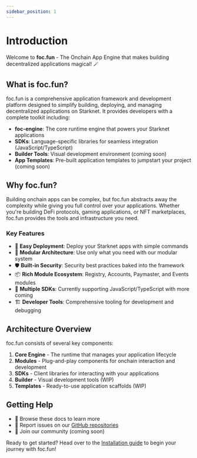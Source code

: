 ```yaml
---
sidebar_position: 1
---
```


# Introduction

Welcome to **foc.fun** - The Onchain App Engine that makes building decentralized applications magical! 🪄

## What is foc.fun?

foc.fun is a comprehensive application framework and development platform designed to simplify building, deploying, and managing decentralized applications on Starknet. It provides developers with a complete toolkit including:

- **foc-engine**: The core runtime engine that powers your Starknet applications
- **SDKs**: Language-specific libraries for seamless integration (JavaScript/TypeScript)
- **Builder Tools**: Visual development environment (coming soon)
- **App Templates**: Pre-built application templates to jumpstart your project (coming soon)

## Why foc.fun?

Building onchain apps can be complex, but foc.fun abstracts away the complexity while giving you full control over your applications. Whether you're building DeFi protocols, gaming applications, or NFT marketplaces, foc.fun provides the tools and infrastructure you need.

### Key Features

- 🚀 **Easy Deployment**: Deploy your Starknet apps with simple commands
- 🔧 **Modular Architecture**: Use only what you need with our modular system
- 🛡️ **Built-in Security**: Security best practices baked into the framework
- 📦 **Rich Module Ecosystem**: Registry, Accounts, Paymaster, and Events modules
- 🔌 **Multiple SDKs**: Currently supporting JavaScript/TypeScript with more coming
- 🏗️ **Developer Tools**: Comprehensive tooling for development and debugging

## Architecture Overview

foc.fun consists of several key components:

1. **Core Engine** - The runtime that manages your application lifecycle
2. **Modules** - Plug-and-play components for onchain interaction and development
3. **SDKs** - Client libraries for interacting with your applications
4. **Builder** - Visual development tools (WIP)
5. **Templates** - Ready-to-use application scaffolds (WIP)

## Getting Help

- 📖 Browse these docs to learn more
- 🐛 Report issues on our [GitHub repositories](https://github.com/b-j-roberts)
- 💬 Join our community (coming soon)

Ready to get started? Head over to the [Installation guide](./install) to begin your journey with foc.fun!
